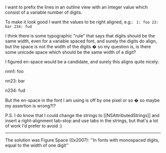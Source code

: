 I want to prefix the lines in an outline view with an integer value which consist of a variable number of digits.

To make it look good I want the values to be right aligned, e.g.:
<code>
   1: foo
  23: bar
 234: fud
</code>

I think there is some typographic "rule" that says that digits should be the same width, even for a variable spaced font, and surely the digits do align, but the space is not the width of the digits � so my question is, is there some unicode space which should be the same width of a digit?

I figured en-space would be a candidate, and surely this aligns quite nicely:

nnn1: foo

nn23: bar

n234: fud

But the en-space in the font I am using is off by one pixel or so � so maybe my assertion is wrong?!?

P.S. I do know that I could change the strings to [[NSAttributedStrings]] and insert a right-alignment tab-stop and use tabs in the strings, but that's a lot of work I'd prefer to avoid :)

----

The solution was Figure Space (0x2007): ''In fonts with monospaced digits, equal to the width of one digit''